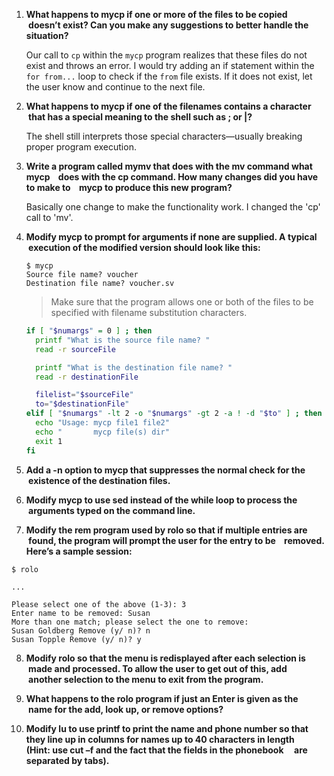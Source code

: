 1. **What happens to mycp if one or more of the files to be copied
   doesn’t exist? Can you make any suggestions to better handle the situation?**
   
   Our call to `cp` within the `mycp` program realizes that these files do not exist and throws an error.
   I would try adding an if statement within the `for from...` loop to check if the `from` file exists. If it
   does not exist, let the user know and continue to the next file.

2. **What happens to mycp if one of the filenames contains a character
   that has a special meaning to the shell such as ; or |?**
   
   The shell still interprets those special characters—usually breaking proper program execution.

3. **Write a program called mymv that does with the mv command what mycp
   does with the cp command. How many changes did you have to make to
   mycp to produce this new program?**
   
   Basically one change to make the functionality work. I changed the 'cp' call to 'mv'.

4. **Modify mycp to prompt for arguments if none are supplied. A typical
   execution of the modified version should look like this:**
   
   ```
   $ mycp
   Source file name? voucher
   Destination file name? voucher.sv
   ```

   > Make sure that the program allows one or both of the files to be specified with filename substitution characters.
  
   ```sh
   if [ "$numargs" = 0 ] ; then
     printf "What is the source file name? "
     read -r sourceFile

     printf "What is the destination file name? "
     read -r destinationFile

     filelist="$sourceFile"
     to="$destinationFile"
   elif [ "$numargs" -lt 2 -o "$numargs" -gt 2 -a ! -d "$to" ] ; then
     echo "Usage: mycp file1 file2"
     echo "       mycp file(s) dir"
     exit 1
   fi
   ```

5. **Add a -n option to mycp that suppresses the normal check for the
   existence of the destination files.**

6. **Modify mycp to use sed instead of the while loop to process the
   arguments typed on the command line.**

7. **Modify the rem program used by rolo so that if multiple entries are
   found, the program will prompt the user for the entry to be
   removed. Here’s a sample session:**
        
  ```
  $ rolo
  
  ...
  
  Please select one of the above (1-3): 3
  Enter name to be removed: Susan
  More than one match; please select the one to remove:
  Susan Goldberg Remove (y/ n)? n
  Susan Topple Remove (y/ n)? y
  ```

8. **Modify rolo so that the menu is redisplayed after each selection is
   made and processed. To allow the user to get out of this, add
   another selection to the menu to exit from the program.**

9. **What happens to the rolo program if just an Enter is given as the
   name for the add, look up, or remove options?**

10. **Modify lu to use printf to print the name and phone number so that
    they line up in columns for names up to 40 characters in length
    (Hint: use cut –f and the fact that the fields in the phonebook
    are separated by tabs).**
    
